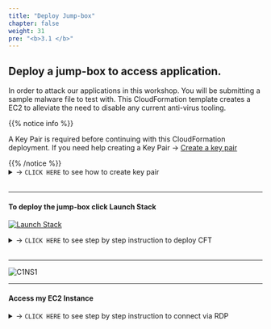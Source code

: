 ```yaml
---
title: "Deploy Jump-box"
chapter: false
weight: 31
pre: "<b>3.1 </b>"
---
```


## Deploy a jump-box to access application.

In order to attack our applications in this workshop. You will be submitting a sample malware file to test with. This CloudFormation template creates a EC2 to alleviate the need to disable any current anti-virus tooling.

{{% notice info %}}
<p style='text-align: left;'>
A Key Pair is required before continuing with this CloudFormation deployment. If you need help creating a Key Pair -> <a href="https://docs.aws.amazon.com/AWSEC2/latest/UserGuide/ec2-key-pairs.html#having-ec2-create-your-key-pair" target="_top">Create a key pair</a>
</p>
{{% /notice %}}

<details>
  <summary> -> <code>CLICK HERE</code> to see how to create key pair</summary>

- In AWS navigate to **EC2**
- In the left-hand menu, under **Network & Security** select **Key Pairs**
- Click **Create Key Pair**
- Name: <code>immersion-kp</code>
- Private Key Format: **.pem**
- Click **Create key pair**
- Save the Key Pair to your local machine. It will be needed later.

![C1NS1](/images/create_kp.png) 
![C1NS1](/images/create_kp2.png) 

</details>
<br>

---

#### To deploy the jump-box click **Launch Stack**

[![Launch Stack](https://cdn.rawgit.com/buildkite/cloudformation-launch-stack-button-svg/master/launch-stack.svg)](https://console.aws.amazon.com/cloudformation/home#/stacks/new?stackName=aws-jumpbox&templateURL=https://aws-workshop-c1as-cft-templates.s3.amazonaws.com/app-sec-jumpbox.yml)

<details>
  <summary> -> <code>CLICK HERE</code> to see step by step instruction to deploy CFT</summary>

- Click **Next**

![C1NS1](/images/jumpbox.png)

- Leave the default parameters values, click **Next**

![C1NS1](/images/jumpbox2.png) 

- Optional: configure stack option with tags, otherwise click **Next**

![C1NS1](/images/jumpbox3.png)

- Review and click **Create Stack**

![C1NS1](/images/jumpbox4.png)
![C1NS1](/images/jumpbox5.png) 

- Wait for cloudformation deployment to complete

![C1NS1](/images/wait.png)
![C1NS1](/images/success-deployment.png)

</details>
<br>

---


![C1NS1](/images/jumpbox-architecture.png)

---

#### Access my EC2 Instance


<details>
  <summary> -> <code>CLICK HERE</code> to see step by step instruction to connect via RDP</summary>

- Navigate to **AWS EC2**
- Select instance Name: **TM-Workshop**
- Click **Connect**

![C1NS1](/images/connect.png)

- Select the **RDP client** tab
- Click **Get password**
- Click **Browse**
- Select the <code>immersion-kp.pem</code> file saved earlier
- Click **Decrypt Password**

![C1NS1](/images/connect2.png) 
![C1NS1](/images/connect3.png) 

- Copy down the **Password**
- Select **Download remote desktop file**

![C1NS1](/images/connect4.png)

- Run the RDP file to start the connection
- Click **Connect**
- Paste the decrypted **password** and click **ok**
- Click **Yes**

![C1NS1](/images/wizard.png)
![C1NS1](/images/wizard2.png)
![C1NS1](/images/wizard3.png)
![C1NS1](/images/jump-box-session.png) 


</details>
<br>